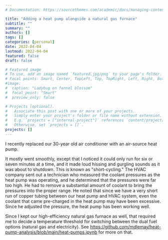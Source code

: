 ```yaml
---
# Documentation: https://sourcethemes.com/academic/docs/managing-content/

title: "Adding a heat pump alongside a natural gas furnace"
subtitle: ""
summary: ""
authors: []
tags: []
categories: [personal]
date: 2022-04-04
lastmod: 2022-04-04
featured: false
draft: false

# Featured image
# To use, add an image named `featured.jpg/png` to your page's folder.
# Focal points: Smart, Center, TopLeft, Top, TopRight, Left, Right, BottomLeft, Bottom, BottomRight.
#image:
#  caption: "Ladybug on fennel blossom"
#  focal_point: "Smart"
#  preview_only: false

# Projects (optional).
#   Associate this post with one or more of your projects.
#   Simply enter your project's folder or file name without extension.
#   E.g. `projects = ["internal-project"]` references `content/project/deep-learning/index.md`.
#   Otherwise, set `projects = []`.
projects: []
---
```

I recently replaced our 30-year old air conditioner with an air-source heat pump.

It mostly went smoothly, except that I noticed it could only run for six or seven minutes at a time, and it made loud hissing and gurgling sounds as it was about to shutdown. This is known as "short-cycling." The HVAC company sent out a technician who measured the coolant pressures as the heat pump was operating, and he determined that the pressures were far too high. He had to remove a substantial amount of coolant to bring the pressures into the proper range. He noted that since we have a very short run of copper tubing between our heat pump and HVAC system, even the coolant that came pre-charged in the heat pump may have been excessive. Since he adjusted the pressure, the heat pump has been working well.

Since I kept our high-efficiency natural gas furnace as well, that required me to decide a temperature threshold for switching between the dual fuel options (natural gas and electricity). See https://github.com/mdlemay/heat-pump-analysis/blob/main/heat-pumps.ipynb for more on that.
